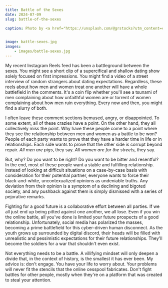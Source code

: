 ```yaml
---
title: Battle of the Sexes
date: 2024-07-09
slug: battle-of-the-sexes

caption: Photo by <a href="https://unsplash.com/@grstocks?utm_content=creditCopyText&utm_medium=referral&utm_source=unsplash">GR Stocks</a> on <a href="https://unsplash.com/photos/grayscale-photo-of-person-holding-glass-Iq9SaJezkOE?utm_content=creditCopyText&utm_medium=referral&utm_source=unsplash">Unsplash</a>
  

image: battle-sexes.jpg
images:
    - images/battle-sexes.jpg
---
```


My recent Instagram Reels feed has been a battleground between the sexes. You might see a short clip of a supercifical and shallow dating show solely focused on first impressions. You might find a video of a street interview of random strangers about dating expectations. Regardless, these reels about how men and women treat one another will have a whole battlefield in the comments. It's a coin flip whether you'll see a tsunami of men complaining about how unfaithful women are or torrent of women complaining about how men ruin everything. Every now and then, you might find a slurry of both. 

I often leave these comment sections bemused, angry, or disappointed. To some extent, all of these crazies have a point. On the other hand, they all collectively miss the point. Why have these people come to a point where they see the relationship between men and women as a battle to be won? People of each party wants to prove that they have a harder time in life or in relationships. Each side wants to prove that the other side is corrupt beyond repair. *All men are pigs*, they say. *All women are for the streets*, they say. 

But, why? Do you want to be right? Do you want to be bitter and resentful? In the end, most of these people want a stable and fulfilling relationship. Instead of looking at difficult situations on a case-by-case basis with consideration for their potential partner, everyone wants to force their black-and-white, uncontexualized opinions as undeniable truths. Any deviation from their opinion is a symptom of a declining and bigoted society, and any pushback against them is simply dismissed with a series of pejorative remarks. 

Fighting for a good future is a collaborative effort between all parties. If we all just end up being pitted against one another, we all lose. Even if you win the online battle, all you've done is limited your future prospects of a good relationship. Unfortunately, social media has polarized the masses, becoming a prime battlefield for this cyber-driven human disconnect. As the youth grows up surrounded by digital discord, their heads will be filled with unrealistic and pessimistic expectations for their future relationships. They'll become the soldiers for a war that shouldn't even exist. 

Not everything needs to be a battle. A villifying mindset will only deepen a divide that, in the context of history, is the smallest it has ever been. My advice is: don't engage. You have your life to worry about. Your problems will never fit the stencils that the online cesspool fabricates. Don't fight battles for other people, mostly when they're on a platform that was created to steal your attention. 
